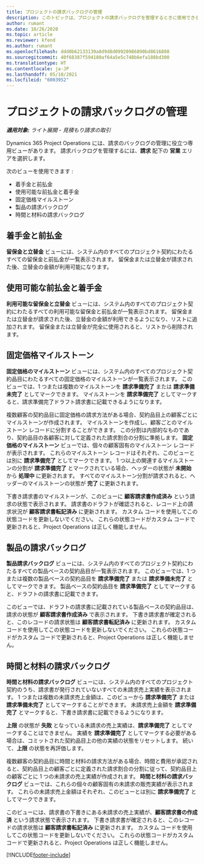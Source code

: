 ```yaml
---
title: プロジェクトの請求バックログの管理
description: このトピックは、プロジェクトの請求バックログを管理するときに使用できるさまざまなビューに関する情報を提供します。
author: rumant
ms.date: 10/26/2020
ms.topic: article
ms.reviewer: kfend
ms.author: rumant
ms.openlocfilehash: ddd0b62133139a8d9d8d09920986890bd8616808
ms.sourcegitcommit: 40f68387f594180af64a5e5c748b6efa188bd300
ms.translationtype: HT
ms.contentlocale: ja-JP
ms.lasthandoff: 05/10/2021
ms.locfileid: "6003952"
---
```

# <a name="manage-project-billing-backlog"></a>プロジェクトの請求バックログの管理 

_**適用対象:** ライト展開 - 見積もり請求の取引_

Dynamics 365 Project Operations には、請求のバックログの管理に役立つ専用ビューがあります。 請求バックログを管理するには、**請求** 配下の **営業** エリアを選択します。 

次のビューを使用できます :

- 着手金と前払金
- 使用可能な前払金と着手金
- 固定価格マイルストーン
- 製品の請求バックログ
- 時間と材料の請求バックログ

## <a name="retainers-and-advances"></a>着手金と前払金

**留保金と立替金** ビューには、システム内のすべてのプロジェクト契約にわたるすべての留保金と前払金が一覧表示されます。 留保金または立替金が請求された後、立替金の金額が利用可能になります。

## <a name="available-retainers-and-advances"></a>使用可能な前払金と着手金

**利用可能な留保金と立替金** ビューには、システム内のすべてのプロジェクト契約にわたるすべての利用可能な留保金と前払金が一覧表示されます。 留保金または立替金が請求された後、立替金の金額が利用できるようになり、リストに追加されます。 留保金または立替金が完全に使用されると、リストから削除されます。

## <a name="fixed-price-milestones"></a>固定価格マイルストーン

**固定価格のマイルストーン** ビューには、システム内のすべてのプロジェクト契約品目にわたるすべての固定価格のマイルストーンが一覧表示されます。 このビューでは、1 つまたは複数のマイルストーンを **請求準備完了** または **請求準備未完了** としてマークできます。 マイルストーンを **請求準備完了** としてマークすると、請求準備完了ドラフト請求書に記載できるようになります。

複数顧客の契約品目に固定価格の請求方法がある場合、契約品目上の顧客ごとにマイルストーンが作成されます。 マイルストーンを作成し、顧客ごとのマイルストーン レコードに分割することができます。 この分割は内部的なものであり、契約品目の各顧客に対して定義された請求割合の分割に準拠します。 **固定価格のマイルストーン** ビューでは、個々の顧客固有のマイルストーン レコードが表示されます。 これらのマイルストーン レコードはそれぞれ、このビューとは別に **請求準備完了** としてマークできます。 1 つ以上の関連するマイルストーンの分割が **請求準備完了** とマークされている場合、ヘッダーの状態が **未開始** から **処理中** に更新されます。 すべてのマイルストーン分割が請求されると、ヘッダーのマイルストーンの状態が **完了** に更新されます。

下書き請求書のマイルストーンが、このビューに **顧客請求書作成済み** という請求の状態で表示されます。 請求書のドラフトが確認されると、レコード上の請求状況が **顧客請求書転記済み** に更新されます。 カスタム コードを使用してこの状態コードを更新しないでください。 これらの状態コードがカスタム コードで更新されると、Project Operations は正しく機能しません。

## <a name="product-billing-backlog"></a>製品の請求バックログ

**製品請求バックログ** ビューには、システム内のすべてのプロジェクト契約にわたるすべての製品ベースの契約品目が一覧表示されます。 このビューでは、1 つまたは複数の製品ベースの契約品目を **請求準備完了** または **請求準備未完了** としてマークできます。 製品ベースの契約品目を **請求準備完了** としてマークすると、ドラフトの請求書に記載できます。

このビューでは、ドラフトの請求書に記載されている製品ベースの契約品目は、請求の状態が **顧客請求書作成済み** で表示されます。 下書き請求書が確定されると、このレコードの請求状態は **顧客請求書転記済み** に更新されます。 カスタム コードを使用してこの状態コードを更新しないでください。 これらの状態コードがカスタム コードで更新されると、Project Operations は正しく機能しません。

## <a name="time-and-material-billing-backlog"></a>時間と材料の請求バックログ

**時間と材料の請求バックログ** ビューには、システム内のすべてのプロジェクト契約のうち、請求書が発行されていないすべての未請求売上実績を表示されます。 1 つまたは複数の未請求売上金額は、このビューから **請求準備完了** または **請求準備未完了** としてマークすることができます。 未請求売上金額を **請求準備完了** とマークすると、下書き請求書に記載できるようになります。

**上限** の状態が **失敗** となっている未請求の売上実績は、**請求準備完了** としてマークすることはできません。 実績を **請求準備完了** としてマークする必要がある場合は、コミットされた契約品目上の他の実績の状態をリセットします。 続いて、**上限** の状態を再評価します。

複数顧客の契約品目に時間と材料の請求方法がある場合、時間と費用が承認されると、契約品目上の顧客ごとに定義された請求割合の分割に従って、契約品目上の顧客ごとに 1 つの未請求の売上実績が作成されます。 **時間と材料の請求バックログ** ビューでは、これらの個々の顧客固有の未請求の販売実績が表示されます。 これらの未請求売上金額はそれぞれ、このビューとは別に **請求準備完了** としてマークできます。

このビューには、請求書の下書きにある未請求の売上実績が、**顧客請求書の作成済** という請求状態で表示されます。 下書き請求書が確定されると、このレコードの請求状態は **顧客請求書転記済み** に更新されます。 カスタム コードを使用してこの状態コードを更新しないでください。 これらの状態コードがカスタム コードで更新されると、Project Operations は正しく機能しません。


[!INCLUDE[footer-include](../../includes/footer-banner.md)]
